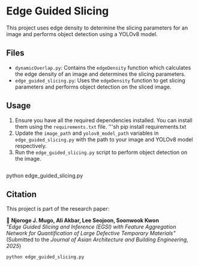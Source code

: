 # Edge Guided Slicing

This project uses edge density to determine the slicing parameters for an image and performs object detection using a YOLOv8 model.

## Files

- `dynamicOverlap.py`: Contains the `edgeDensity` function which calculates the edge density of an image and determines the slicing parameters.
- `edge_guided_slicing.py`: Uses the `edgeDensity` function to get slicing parameters and performs object detection on the sliced image.

## Usage

1. Ensure you have all the required dependencies installed. You can install them using the `requirements.txt` file.
   '''sh
   pip install requirements.txt
3. Update the `image_path` and `yolov8_model_path` variables in `edge_guided_slicing.py` with the path to your image and YOLOv8 model respectively.
4. Run the `edge_guided_slicing.py` script to perform object detection on the image.
   ```sh
python edge_guided_slicing.py

## Citation
This project is part of the research paper:  

📄 **Njoroge J. Mugo, Ali Akbar, Lee Seojoon, Soonwook Kwon**  
*"Edge Guided Slicing and Inference (EGSI) with Feature Aggregation Network for Quantification of Large Defective Temporary Materials"*  
(Submitted to the *Journal of Asian Architecture and Building Engineering, 2025*)  


```sh
python edge_guided_slicing.py
